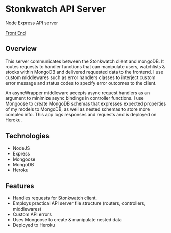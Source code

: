 # Stonkwatch API Server
Node Express API server

[Front End](https://github.com/Apesosmarc/StonkWatch)

## Overview
This server communicates between the Stonkwatch client and mongoDB. It routes requests to handler functions that can manipulate users, watchlists & stocks within MongoDB and delivered requested data to the frontend. 
I use custom middlewares such as error handlers classes to interject custom error message and status codes to specify error outcomes to the client.

An asyncWrapper middleware accepts async request handlers as an argument to minimize async bindings in controller functions. I use Mongoose to create MongoDB schemas that expresses expected properties of my models to MongoDB, as well as nested schemas to store more complex
info. This app logs responses and requests and is deployed on Heroku.

## Technologies
- NodeJS
- Express
- Mongoose
- MongoDB
- Heroku

## Features
- Handles requests for Stonkwatch client.
- Employs practical API server file structure (routers, controllers, middlewares)
- Custom API errors
- Uses Mongoose to create & manipulate nested data
- Deployed to Heroku


